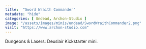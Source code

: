 ```yaml
---
title:  "Sword Wraith Commander"
metadate: "hide"
categories: [ Undead, Archon-Studio ]
image: "/assets/images/minis/undead/SwordWraithCommander2.png"
visit: "https://www.archon-studio.com"
---
```

Dungeons & Lasers: Deuslair Kickstarter mini.
